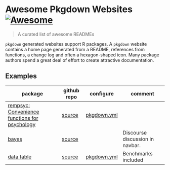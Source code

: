 # Awesome Pkgdown Websites [![Awesome](https://cdn.jsdelivr.net/gh/sindresorhus/awesome@d7305f38d29fed78fa85652e3a63e154dd8e8829/media/badge.svg)](https://github.com/sindresorhus/awesome#readme)
> A curated list of awesome READMEs

`pkgdown` generated websites support R packages.  A `pkgdown` website contains a home page generated from a README, references from functions, a change log and often a hexagon-shaped icon.  Many package authors spend a great deal of effort to create attractive documentation.  

## Examples


|package | github repo | configure | comment |
|-----|------|-------|------|
|[rempsyc: Convenience functions for psychology](https://rempsyc.remi-theriault.com)|[source](https://github.com/rempsyc/rempsyc)|[pkgdown.yml](https://github.com/rempsyc/rempsyc/blob/main/pkgdown/_pkgdown.yml)| |
|[bayes](https://mc-stan.org/bayesplot/index.html)|[source](https://github.com/stan-dev/bayesplot)| |Discourse discussion in navbar.|
|[data.table](https://rdatatable.gitlab.io/data.table/)|[source](https://github.com/Rdatatable/data.table)|[pkgdown.yml](https://github.com/Rdatatable/data.table/blob/master/_pkgdown.yml)| Benchmarks included|
